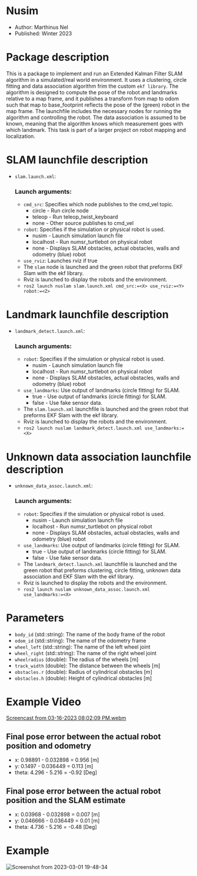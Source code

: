 # Nusim
* Author: Marthinus Nel
* Published: Winter 2023
# Package description
This is a package to implement and run an Extended Kalman Filter SLAM algorithm in a simulated/real
world environment. It uses a clustering, circle fitting and data association algorithm frim the custom
`ekf library`. The algorithm is designed to compute the pose of the robot and landmarks relative
to a map frame, and it publishes a transform from map to odom such that map to base_footprint
reflects the pose of the (green) robot in the map frame. The launchfile includes the necessary nodes
for running the algorithm and controlling the robot. The data association is assumed to be known,
meaning that the algorithm knows which measurement goes with which landmark. This task is part of a
larger project on robot mapping and localization.

# SLAM launchfile description
- `slam.launch.xml`:
    ### Launch arguments:
    * `cmd_src`: Specifies which node publishes to the cmd_vel topic.
        - circle - Run circle node
        - teleop - Run teleop_twist_keyboard
        - none - Other source publishes to cmd_vel
    * `robot`: Specifies if the simulation or physical robot is used.
        - nusim - Launch simulation launch file
        - localhost - Run numsr_turtlebot on physical robot
        - none - Displays SLAM obstacles, actual obstacles, walls and odometry (blue) robot
    * `use_rviz`: Launches rviz if true
    * The `slam` node is launched and the green robot that preforms EKF Slam with the ekf library.
    * Rviz is launched to display the robots and the environment.
    * `ros2 launch nuslam slam.launch.xml cmd_src:=<X> use_rviz:=<Y> robot:=<Z>`

# Landmark launchfile description
- `landmark_detect.launch.xml`:
    ### Launch arguments:
    * `robot`: Specifies if the simulation or physical robot is used.
        - nusim - Launch simulation launch file
        - localhost - Run numsr_turtlebot on physical robot
        - none - Displays SLAM obstacles, actual obstacles, walls and odometry (blue) robot
    * `use_landmarks`: Use output of landmarks (circle fitting) for SLAM.
        - true - Use output of landmarks (circle fitting) for SLAM.
        - false - Use fake sensor data.
    * The `slam.launch.xml` launchfile is launched and the green robot that preforms EKF Slam with the ekf library.
    * Rviz is launched to display the robots and the environment.
    * `ros2 launch nuslam landmark_detect.launch.xml use_landmarks:=<X>`

# Unknown data association launchfile description
- `unknown_data_assoc.launch.xml`:
    ### Launch arguments:
    * `robot`: Specifies if the simulation or physical robot is used.
        - nusim - Launch simulation launch file
        - localhost - Run numsr_turtlebot on physical robot
        - none - Displays SLAM obstacles, actual obstacles, walls and odometry (blue) robot
    * `use_landmarks`: Use output of landmarks (circle fitting) for SLAM.
        - true - Use output of landmarks (circle fitting) for SLAM.
        - false - Use fake sensor data.
    * The `landmark_detect.launch.xml` launchfile is launched and the green robot that preforms clustering, circle fitting, unknown data association and EKF Slam with the ekf library.
    * Rviz is launched to display the robots and the environment.
    * `ros2 launch nuslam unknown_data_assoc.launch.xml use_landmarks:=<X>`

# Parameters
* ```body_id``` (std::string): The name of the body frame of the robot
* ```odom_id``` (std::string): The name of the odometry frame
* ```wheel_left``` (std::string): The name of the left wheel joint
* ```wheel_right``` (std::string): The name of the right wheel joint
* ```wheelradius``` (double): The radius of the wheels [m]
* ```track_width``` (double): The distance between the wheels [m]
* ```obstacles.r``` (double): Radius of cylindrical obstacles [m]
* ```obstacles.h``` (double): Height of cylindrical obstacles [m]

# Example Video

[Screencast from 03-16-2023 08:02:09 PM.webm](https://user-images.githubusercontent.com/60977336/225795689-4396b79f-5ccc-493c-8a90-72d061bc1e6e.webm)

## Final pose error between the actual robot position and odometry
- x: 0.98891 - 0.032898 = 0.956 [m]
- y: 0.1497 - 0.036449 = 0.113 [m]
- theta: 4.296 - 5.216 = -0.92 [Deg]

## Final pose error between the actual robot position and the SLAM estimate
- x: 0.03968 - 0.032898 = 0.007 [m]
- y: 0.046666 - 0.036449 = 0.01 [m]
- theta: 4.736 - 5.216 = -0.48 [Deg]

# Example

![Screenshot from 2023-03-01 19-48-34](https://user-images.githubusercontent.com/60977336/222309949-d921b76a-55d2-4852-8559-c2b7599159ab.png)


